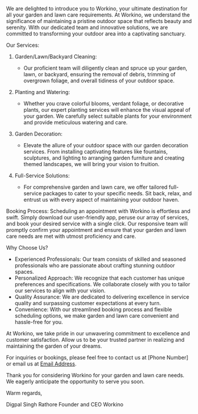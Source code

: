 We are delighted to introduce you to Workino, your ultimate destination for all your garden and lawn care requirements. At Workino, we understand the significance of maintaining a pristine outdoor space that reflects beauty and serenity. With our dedicated team and innovative solutions, we are committed to transforming your outdoor area into a captivating sanctuary.

Our Services:

1. Garden/Lawn/Backyard Cleaning:
   - Our proficient team will diligently clean and spruce up your garden, lawn, or backyard, ensuring the removal of debris, trimming of overgrown foliage, and overall tidiness of your outdoor space.

2. Planting and Watering:
   - Whether you crave colorful blooms, verdant foliage, or decorative plants, our expert planting services will enhance the visual appeal of your garden. We carefully select suitable plants for your environment and provide meticulous watering and care.

3. Garden Decoration:
   - Elevate the allure of your outdoor space with our garden decoration services. From installing captivating features like fountains, sculptures, and lighting to arranging garden furniture and creating themed landscapes, we will bring your vision to fruition.

4. Full-Service Solutions:
   - For comprehensive garden and lawn care, we offer tailored full-service packages to cater to your specific needs. Sit back, relax, and entrust us with every aspect of maintaining your outdoor haven.

Booking Process:
Scheduling an appointment with Workino is effortless and swift. Simply download our user-friendly app, peruse our array of services, and book your desired service with a single click. Our responsive team will promptly confirm your appointment and ensure that your garden and lawn care needs are met with utmost proficiency and care.

Why Choose Us?

- Experienced Professionals: Our team consists of skilled and seasoned professionals who are passionate about crafting stunning outdoor spaces.
- Personalized Approach: We recognize that each customer has unique preferences and specifications. We collaborate closely with you to tailor our services to align with your vision.
- Quality Assurance: We are dedicated to delivering excellence in service quality and surpassing customer expectations at every turn.
- Convenience: With our streamlined booking process and flexible scheduling options, we make garden and lawn care convenient and hassle-free for you.

At Workino, we take pride in our unwavering commitment to excellence and customer satisfaction. Allow us to be your trusted partner in realizing and maintaining the garden of your dreams.

For inquiries or bookings, please feel free to contact us at [Phone Number] or email us at [Email Address](wefarmous@gmail.com).

Thank you for considering Workino for your garden and lawn care needs. We eagerly anticipate the opportunity to serve you soon.

Warm regards,

Digpal Singh Rathore
Founder and CEO
Workino